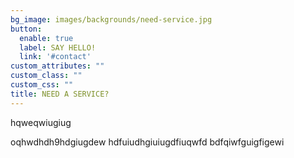 ```yaml
---
bg_image: images/backgrounds/need-service.jpg
button:
  enable: true
  label: SAY HELLO!
  link: '#contact'
custom_attributes: ""
custom_class: ""
custom_css: ""
title: NEED A SERVICE?
---
```

hqweqwiugiug

oqhwdhdh9hdgiugdew
hdfuiudhgiuiugdfiuqwfd
bdfqiwfguigfigewi

